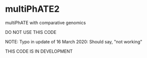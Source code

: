 # multiPhATE2
multiPhATE with comparative genomics

DO NOT USE THIS CODE

NOTE:  Typo in update of 16 March 2020:  Should say, "not working"

THIS CODE IS IN DEVELOPMENT
